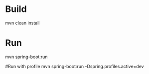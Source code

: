 # Build
mvn clean install

# Run
mvn spring-boot:run

#Run with profile
mvn spring-boot:run -Dspring.profiles.active=dev

